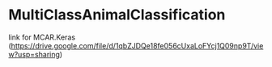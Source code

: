 # MultiClassAnimalClassification
link for MCAR.Keras (https://drive.google.com/file/d/1qbZJDQe18fe056cUxaLoFYcj1Q09np9T/view?usp=sharing)
